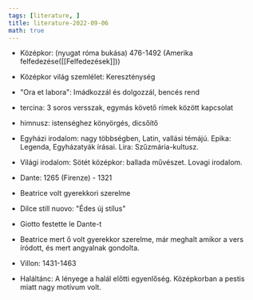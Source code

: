 ```yaml
---
tags: [literature, ] 
title: literature-2022-09-06
math: true
---
```

- Középkor: (nyugat róma bukása) 476-1492 (Amerika felfedezése([[Felfedezések]]))
- Középkor világ szemlélet: Kereszténység
- "Ora et labora": Imádkozzál és dolgozzál, bencés rend

- tercina: 3 soros versszak, egymás követő rímek között kapcsolat
- himnusz: istenséghez könyörgés, dicsőítő 

- Egyházi irodalom: nagy többségben, Latin, vallási témájú. Epika: Legenda, Egyházatyák írásai. Lira: Szűzmária-kultusz. 
- Világi irodalom: Sötét középkor: ballada művészet. Lovagi irodalom. 

- Dante: 1265 (Firenze) - 1321
- Beatrice volt gyerekkori szerelme
- Dilce still nuovo: "Édes új stílus"
- Giotto festette le Dante-t

- Beatrice mert ő volt gyerekkor szerelme, már meghalt amikor a vers íródott, és mert angyalnak gondolta. 

- Villon: 1431-1463
- Haláltánc: A lényege a halál előtti egyenlőség. Középkorban a pestis miatt nagy motívum volt.
